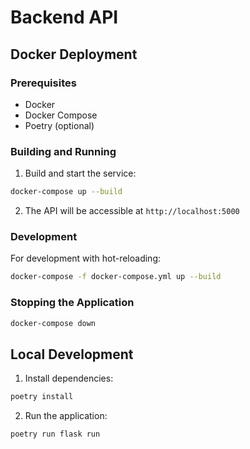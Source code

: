 # Backend API

## Docker Deployment

### Prerequisites
- Docker
- Docker Compose
- Poetry (optional)

### Building and Running

1. Build and start the service:
```bash
docker-compose up --build
```

2. The API will be accessible at `http://localhost:5000`

### Development

For development with hot-reloading:
```bash
docker-compose -f docker-compose.yml up --build
```

### Stopping the Application
```bash
docker-compose down
```

## Local Development

1. Install dependencies:
```bash
poetry install
```

2. Run the application:
```bash
poetry run flask run
```
